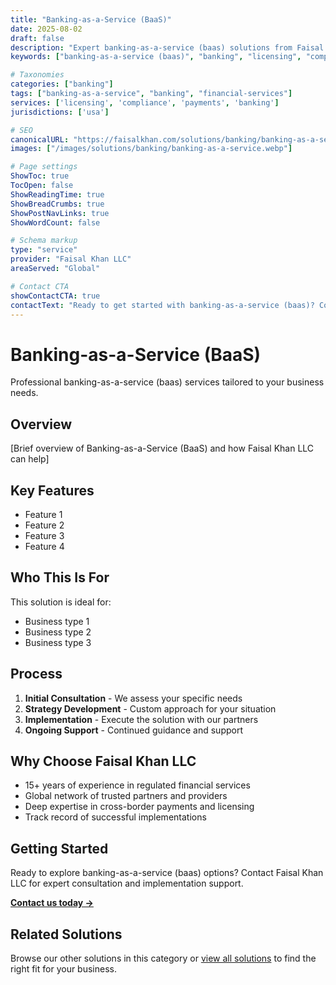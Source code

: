 ```yaml
---
title: "Banking-as-a-Service (BaaS)"
date: 2025-08-02
draft: false
description: "Expert banking-as-a-service (baas) solutions from Faisal Khan LLC"
keywords: ["banking-as-a-service (baas)", "banking", "licensing", "compliance", "faisal khan"]

# Taxonomies
categories: ["banking"]
tags: ["banking-as-a-service", "banking", "financial-services"]
services: ['licensing', 'compliance', 'payments', 'banking']
jurisdictions: ['usa']

# SEO
canonicalURL: "https://faisalkhan.com/solutions/banking/banking-as-a-service/"
images: ["/images/solutions/banking/banking-as-a-service.webp"]

# Page settings
ShowToc: true
TocOpen: false
ShowReadingTime: true
ShowBreadCrumbs: true
ShowPostNavLinks: true
ShowWordCount: false

# Schema markup
type: "service"
provider: "Faisal Khan LLC"
areaServed: "Global"

# Contact CTA
showContactCTA: true
contactText: "Ready to get started with banking-as-a-service (baas)? Contact Faisal Khan LLC for expert consultation."
---
```

# Banking-as-a-Service (BaaS)

Professional banking-as-a-service (baas) services tailored to your business needs.

## Overview

[Brief overview of Banking-as-a-Service (BaaS) and how Faisal Khan LLC can help]

## Key Features

- Feature 1
- Feature 2  
- Feature 3
- Feature 4

## Who This Is For

This solution is ideal for:

- Business type 1
- Business type 2
- Business type 3

## Process

1. **Initial Consultation** - We assess your specific needs
2. **Strategy Development** - Custom approach for your situation  
3. **Implementation** - Execute the solution with our partners
4. **Ongoing Support** - Continued guidance and support

## Why Choose Faisal Khan LLC

- 15+ years of experience in regulated financial services
- Global network of trusted partners and providers
- Deep expertise in cross-border payments and licensing
- Track record of successful implementations

## Getting Started

Ready to explore banking-as-a-service (baas) options? Contact Faisal Khan LLC for expert consultation and implementation support.

**[Contact us today →](mailto:contact@faisalkhan.com)**

## Related Solutions

Browse our other solutions in this category or [view all solutions](/solutions/) to find the right fit for your business.
